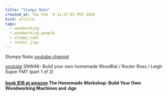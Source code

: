 ```yaml
---
title: "Stumpy Nubs"
created_at: Tue Feb  9 11:27:01 MST 2016
kind: article
tags:
  - woodworking
  - woodworking_people
  - stumpy_nubs
  - router_jigs
---
```



Stumpy Nubs <a href="https://www.youtube.com/user/StumpyNubsWorkshop" target="_blank">youtube channel</a>

<a href="https://www.youtube.com/watch?v=VgWTsISvPAI" target="_blank">youtube</a>
SNW46- Build your own homemade WoodRat / Router Boss / Leigh Super FMT (part 1 of 2) 

<h4>
  <a href="https://www.amazon.com/Homemade-Workshop-Build-Woodworking-Machines/dp/1440341664" target="_blank">book $18 at amazon</a>
  The Homemade Workshop: Build Your Own Woodworking Machines and Jigs
</h4>

<!--
html boilerplate
<a href="" target="_blank"></a>
<img src="" width="400px">
-->


